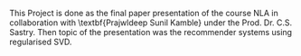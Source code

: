 This Project is done as the final paper presentation of the course NLA in collaboration with \textbf{Prajwldeep Sunil Kamble} under the Prod. Dr. C.S. Sastry.
Then topic of the presentation was the recommender systems using regularised SVD.
